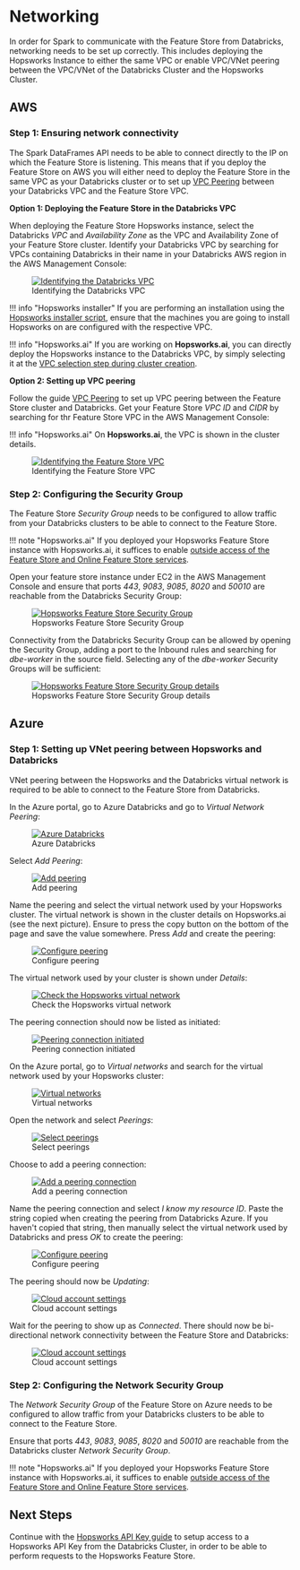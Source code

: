 # Networking

In order for Spark to communicate with the Feature Store from Databricks, networking needs to be set up correctly. This includes deploying the Hopsworks Instance to either the same VPC or enable VPC/VNet peering between the VPC/VNet of the Databricks Cluster and the Hopsworks Cluster.

## AWS

### Step 1: Ensuring network connectivity

The Spark DataFrames API needs to be able to connect directly to the IP on which the Feature Store is listening.
This means that if you deploy the Feature Store on AWS you will either need to deploy the Feature Store in the same VPC as your Databricks
cluster or to set up [VPC Peering](https://docs.databricks.com/administration-guide/cloud-configurations/aws/vpc-peering.html) between your Databricks VPC and the Feature Store VPC.

**Option 1: Deploying the Feature Store in the Databricks VPC**

When deploying the Feature Store Hopsworks instance, select the Databricks *VPC* and *Availability Zone* as the VPC and Availability Zone of your Feature Store cluster.
Identify your Databricks VPC by searching for VPCs containing Databricks in their name in your Databricks AWS region in the AWS Management Console:

<p align="center">
  <figure>
    <a  href="../../../assets/images/databricks/aws/databricks_vpc.png">
      <img src="../../../assets/images/databricks/aws/databricks_vpc.png" alt="Identifying the Databricks VPC">
    </a>
    <figcaption>Identifying the Databricks VPC</figcaption>
  </figure>
</p>

!!! info "Hopsworks installer"
    If you are performing an installation using the [Hopsworks installer script](https://hopsworks.readthedocs.io/en/stable/getting_started/installation_guide/platforms/hopsworks-installer.html), ensure that the machines you are going to install Hopsworks on are configured with the respective VPC.

!!! info "Hopsworks.ai"
    If you are working on **Hopsworks.ai**, you can directly deploy the Hopsworks instance to the Databricks VPC, by simply selecting it at the [VPC selection step during cluster creation](../../hopsworksai/aws/cluster_creation.md#step-6-vpc-selection).

**Option 2: Setting up VPC peering**

Follow the guide [VPC Peering](https://docs.databricks.com/administration-guide/cloud-configurations/aws/vpc-peering.html) to set up VPC peering between the Feature Store cluster and Databricks. Get your Feature Store *VPC ID* and *CIDR* by searching for thr Feature Store VPC in the AWS Management Console:

!!! info "Hopsworks.ai"
    On **Hopsworks.ai**, the VPC is shown in the cluster details.

<p align="center">
  <figure>
    <a  href="../../../assets/images/databricks/aws/hopsworks_vpc.png">
      <img src="../../../assets/images/databricks/aws/hopsworks_vpc.png" alt="Identifying the Feature Store VPC">
    </a>
    <figcaption>Identifying the Feature Store VPC</figcaption>
  </figure>
</p>

### Step 2: Configuring the Security Group

The Feature Store *Security Group* needs to be configured to allow traffic from your Databricks clusters to be able to connect to the Feature Store.

!!! note "Hopsworks.ai"
    If you deployed your Hopsworks Feature Store instance with Hopsworks.ai, it suffices to enable [outside access of the Feature Store and Online Feature Store services](../../../hopsworksai/aws/getting_started/#step-5-outside-access-to-the-feature-store).

Open your feature store instance under EC2 in the AWS Management Console and ensure that ports *443*, *9083*, *9085*, *8020* and *50010* are reachable
from the Databricks Security Group:

<p align="center">
  <figure>
    <a  href="../../../assets/images/databricks/aws/databricks_security_group_overview.png">
      <img src="../../../assets/images/databricks/aws/databricks_security_group_overview.png" alt="Hopsworks Feature Store Security Group">
    </a>
    <figcaption>Hopsworks Feature Store Security Group</figcaption>
  </figure>
</p>

Connectivity from the Databricks Security Group can be allowed by opening the Security Group, adding a port to the Inbound rules and searching for *dbe-worker* in the source field. Selecting any of the *dbe-worker* Security Groups will be sufficient:

<p align="center">
  <figure>
    <a  href="../../../assets/images/databricks/aws/databricks_security_group_details.png">
      <img src="../../../assets/images/databricks/aws/databricks_security_group_details.png" alt="Hopsworks Feature Store Security Group details">
    </a>
    <figcaption>Hopsworks Feature Store Security Group details</figcaption>
  </figure>
</p>

## Azure

### Step 1: Setting up VNet peering between Hopsworks and Databricks

VNet peering between the Hopsworks and the Databricks virtual network is required to be able to connect
to the Feature Store from Databricks.

In the Azure portal, go to Azure Databricks and go to *Virtual Network Peering*:

<p align="center">
  <figure>
    <a  href="../../../assets/images/databricks/azure/azure-databricks-7.png">
      <img src="../../../assets/images/databricks/azure/azure-databricks-7.png" alt="Azure Databricks">
    </a>
    <figcaption>Azure Databricks</figcaption>
  </figure>
</p>

Select *Add Peering*:

<p align="center">
  <figure>
    <a  href="../../../assets/images/databricks/azure/azure-databricks-8.png">
      <img src="../../../assets/images/databricks/azure/azure-databricks-8.png" alt="Add peering">
    </a>
    <figcaption>Add peering</figcaption>
  </figure>
</p>

Name the peering and select the virtual network used by your Hopsworks cluster. The virtual network
is shown in the cluster details on Hopsworks.ai (see the next picture). Ensure to press the copy button
on the bottom of the page and save the value somewhere. Press *Add* and create the peering:

<p align="center">
  <figure>
    <a  href="../../../assets/images/databricks/azure/azure-databricks-10.png">
      <img src="../../../assets/images/databricks/azure/azure-databricks-10.png" alt="Configure peering">
    </a>
    <figcaption>Configure peering</figcaption>
  </figure>
</p>

The virtual network used by your cluster is shown under *Details*:

<p align="center">
  <figure>
    <a  href="../../../assets/images/databricks/azure/azure-databricks-9.png">
      <img src="../../../assets/images/databricks/azure/azure-databricks-9.png" alt="Check the Hopsworks virtual network">
    </a>
    <figcaption>Check the Hopsworks virtual network</figcaption>
  </figure>
</p>

The peering connection should now be listed as initiated:

<p align="center">
  <figure>
    <a  href="../../../assets/images/databricks/azure/azure-databricks-11.png">
      <img src="../../../assets/images/databricks/azure/azure-databricks-11.png" alt="Peering connection initiated">
    </a>
    <figcaption>Peering connection initiated</figcaption>
  </figure>
</p>

On the Azure portal, go to *Virtual networks* and search for the virtual network used by your
Hopsworks cluster:

<p align="center">
  <figure>
    <a  href="../../../assets/images/databricks/azure/azure-databricks-12.png">
      <img src="../../../assets/images/databricks/azure/azure-databricks-12.png" alt="Virtual networks">
    </a>
    <figcaption>Virtual networks</figcaption>
  </figure>
</p>

Open the network and select *Peerings*:

<p align="center">
  <figure>
    <a  href="../../../assets/images/databricks/azure/azure-databricks-13.png">
      <img src="../../../assets/images/databricks/azure/azure-databricks-13.png" alt="Select peerings">
    </a>
    <figcaption>Select peerings</figcaption>
  </figure>
</p>

Choose to add a peering connection:

<p align="center">
  <figure>
    <a  href="../../../assets/images/databricks/azure/azure-databricks-14.png">
      <img src="../../../assets/images/databricks/azure/azure-databricks-14.png" alt="Add a peering connection">
    </a>
    <figcaption>Add a peering connection</figcaption>
  </figure>
</p>

Name the peering connection and select *I know my resource ID*. Paste the string copied when creating
the peering from Databricks Azure. If you haven't copied that string, then manually select the virtual
network used by Databricks and press *OK* to create the peering:

<p align="center">
  <figure>
    <a  href="../../../assets/images/databricks/azure/azure-databricks-15.png">
      <img src="../../../assets/images/databricks/azure/azure-databricks-15.png" alt="Configure peering">
    </a>
    <figcaption>Configure peering</figcaption>
  </figure>
</p>

The peering should now be *Updating*:

<p align="center">
  <figure>
    <a  href="../../../assets/images/databricks/azure/azure-databricks-16.png">
      <img src="../../../assets/images/databricks/azure/azure-databricks-16.png" alt="Cloud account settings">
    </a>
    <figcaption>Cloud account settings</figcaption>
  </figure>
</p>

Wait for the peering to show up as *Connected*. There should now be bi-directional network connectivity between the Feature Store and Databricks:

<p align="center">
  <figure>
    <a  href="../../../assets/images/databricks/azure/azure-databricks-17.png">
      <img src="../../../assets/images/databricks/azure/azure-databricks-17.png" alt="Cloud account settings">
    </a>
    <figcaption>Cloud account settings</figcaption>
  </figure>
</p>

### Step 2: Configuring the Network Security Group

The *Network Security Group* of the Feature Store on Azure needs to be configured to allow traffic from your Databricks clusters to be able to connect to the Feature Store.

Ensure that ports *443*, *9083*, *9085*, *8020* and *50010* are reachable from the Databricks cluster *Network Security Group*.

!!! note "Hopsworks.ai"
    If you deployed your Hopsworks Feature Store instance with Hopsworks.ai, it suffices to enable [outside access of the Feature Store and Online Feature Store services](../../hopsworksai/azure/getting_started/#step-5-outside-access-to-the-feature-store).

## Next Steps

Continue with the [Hopsworks API Key guide](api_key.md) to setup access to a Hopsworks API Key from the Databricks Cluster, in order to be able to perform requests to the Hopsworks Feature Store.
